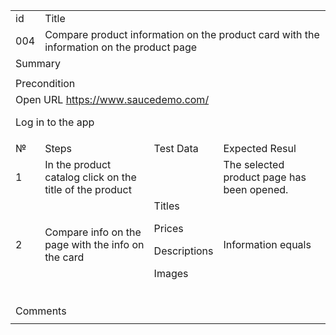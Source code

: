 
<table>
  <tr>
   <td>id
   </td>
   <td colspan="12" >Title
   </td>
  </tr>
  <tr>
   <td>004
   </td>
   <td colspan="12" >Compare product information on the product card with the information on the product page
   </td>
  </tr>
  <tr>
   <td colspan="13" >Summary
   </td>
  </tr>
  <tr>
   <td colspan="13" >
   </td>
  </tr>
  <tr>
   <td colspan="13" >Precondition
   </td>
  </tr>
  <tr>
   <td colspan="13" >Open URL <a href="https://www.saucedemo.com/">https://www.saucedemo.com/</a>
<p>
Log in to the app
   </td>
  </tr>
  <tr>
   <td>№
   </td>
   <td colspan="4" >Steps
   </td>
   <td colspan="4" >Test Data
   </td>
   <td colspan="4" >Expected Resul
   </td>
  </tr>
  <tr>
   <td>1
   </td>
   <td colspan="4" >In the product catalog click on the title of the product
   </td>
   <td colspan="4" >
   </td>
   <td colspan="4" >The selected product page has been opened.
   </td>
  </tr>
  <tr>
   <td>2
   </td>
   <td colspan="4" >Compare info on the page with the info on the card
   </td>
   <td colspan="4" >Titles
<p>
Prices
<p>
Descriptions
<p>
Images
   </td>
   <td colspan="4" >Information equals
   </td>
  </tr>
  <tr>
   <td>
   </td>
   <td colspan="4" >
   </td>
   <td colspan="4" >
   </td>
   <td colspan="4" >
   </td>
  </tr>
  <tr>
   <td>
   </td>
   <td colspan="4" >
   </td>
   <td colspan="4" >
   </td>
   <td colspan="4" >
   </td>
  </tr>
  <tr>
   <td>
   </td>
   <td colspan="4" >
   </td>
   <td colspan="4" >
   </td>
   <td colspan="4" >
   </td>
  </tr>
  <tr>
   <td colspan="13" >Comments
   </td>
  </tr>
  <tr>
   <td colspan="13" >
   </td>
  </tr>
</table>